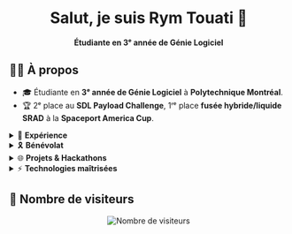 <h1 align="center">Salut, je suis Rym Touati 👋</h1>

<p align="center">
  <b>Étudiante en 3ᵉ année de Génie Logiciel</b>  
</p>

## 🕵️‍♂️ À propos  
- 🎓 Étudiante en **3ᵉ année de Génie Logiciel** à **Polytechnique Montréal**.
- 🏆 2ᵉ place au **SDL Payload Challenge**, 1ʳᵉ place **fusée hybride/liquide SRAD** à la **Spaceport America Cup**.

<details>
  <summary>💼 <b>Expérience</b></summary>

- **Trésorière** chez **Oronos Polytechnique Montréal** (2024 - Présent) 📊  
  - Gestion des finances et des budgets de la société technique.  

- **Membre actif du département avionique** chez **Oronos Polytechnique Montréal** (2023 - 2024) 🚀  
  - Conception d’un **DAQ multi-capteurs sur PCB** avec **Altium Designer**.
  - Développement de **logiciels embarqués pour le payload LUCINA** (STM32, capteurs IMU).

- **Membre actif du département payload - Spaceport America Cup** (2022 - 2023) 🌍  
  - Conception du **cubesat LUCINA** pour la fusée Atlas MKIII.
  - 2ᵉ place au **SDL Payload Challenge**.

</details>

<details>
  <summary>🎗️ <b>Bénévolat</b></summary>

- **Animatrice - Poly-FI** (2022 - 2023) 🎓  
  - Animation d’ateliers scientifiques dans les écoles primaires.

</details>

<details>
  <summary>🌐 <b>Projets & Hackathons</b></summary>

- **PolyHacks 2025 - Application Web IA** 🏆  
  - Développement d’une application web **intégrant une API IA** (**Angular, TypeScript**).

- **Plateforme RPG en ligne** 🎮  
  - Développement d’un **jeu RPG multi-joueur basé sur le web**.
  - Stack : **Angular (front-end), Node.js (back-end), MongoDB (DB)**.
  - Travail en équipe avec méthodologie **Agile**.

- **Robot autonome détecteur d’obstacles** 🤖  
  - Conception d’un **robot autonome en C++** capable de **cartographier son environnement**.
  - Utilisation de **capteurs et algorithmes de navigation**.
  - Collaboration en **équipe de 4 étudiants**.

- **LUCINA, payload de fusée** 🚀  
  - Développement d’un **cubesat** étudiant dans le cadre de la **Spaceport America Cup**.
  - **2ᵉ place au SDL Payload Challenge**.
  - Évaluation du **changement d’indice de réfraction de lentilles polymères liquides en micro-gravité**.
  - **Lancé à plus de 10 000 pieds** dans la fusée Atlas MKIII.

</details>

<details>
  <summary>⚡ <b>Technologies maîtrisées</b></summary>

<p align="center">
  <img src="https://img.shields.io/badge/C-00599C?style=for-the-badge&logo=c&logoColor=white">
  <img src="https://img.shields.io/badge/C++-00599C?style=for-the-badge&logo=cplusplus&logoColor=white">
  <img src="https://img.shields.io/badge/TypeScript-3178C6?style=for-the-badge&logo=typescript&logoColor=white">
  <img src="https://img.shields.io/badge/NestJS-E0234E?style=for-the-badge&logo=nestjs&logoColor=white">
  <img src="https://img.shields.io/badge/Angular-DD0031?style=for-the-badge&logo=angular&logoColor=white">
  <img src="https://img.shields.io/badge/MongoDB-47A248?style=for-the-badge&logo=mongodb&logoColor=white">
  <img src="https://img.shields.io/badge/Altium%20Designer-222222?style=for-the-badge&logo=altiumdesigner&logoColor=white">
</p>

</details>

## 👀 Nombre de visiteurs  
<p align="center">
  <img src="https://profile-counter.glitch.me/rytou/count.svg" alt="Nombre de visiteurs"/>
</p>
